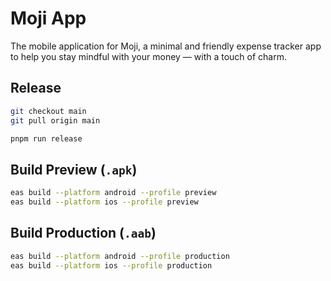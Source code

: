 # Moji App

The mobile application for Moji, a minimal and friendly expense tracker app to help you stay mindful with your money — with a touch of charm.

## Release

```bash
git checkout main
git pull origin main

pnpm run release
```

## Build Preview (`.apk`)

```bash
eas build --platform android --profile preview
eas build --platform ios --profile preview
```

## Build Production (`.aab`)

```bash
eas build --platform android --profile production
eas build --platform ios --profile production
```
